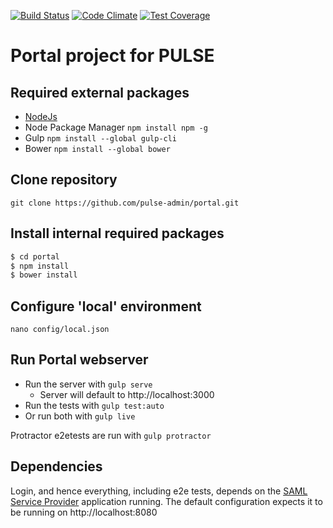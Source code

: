 [![Build Status](http://54.213.57.151:9090/buildStatus/icon?job=pulse-andlar-portal)](http://54.213.57.151:9090/view/PULSE/job/pulse-andlar-portal/)
[![Code Climate](https://codeclimate.com/github/andlar/portal/badges/gpa.svg)](https://codeclimate.com/github/andlar/portal)
[![Test Coverage](https://codeclimate.com/github/andlar/portal/badges/coverage.svg)](https://codeclimate.com/github/andlar/portal/coverage)

# Portal project for PULSE

## Required external packages

 * [NodeJs](https://nodejs.org/en/download/ "NodeJs Download Page")
 * Node Package Manager ``npm install npm -g``
 * Gulp ``npm install --global gulp-cli``
 * Bower ``npm install --global bower``

## Clone repository

``git clone https://github.com/pulse-admin/portal.git``

## Install internal required packages

```sh
$ cd portal
$ npm install
$ bower install
```

## Configure 'local' environment

``nano config/local.json``

## Run Portal webserver

* Run the server with ``gulp serve``
  * Server will default to http://localhost:3000
* Run the tests with ``gulp test:auto``
* Or run both with ``gulp live``

Protractor e2etests are run with ``gulp protractor``

## Dependencies

Login, and hence everything, including e2e tests, depends on the [SAML Service Provider](https://github.com/pulse-admin/saml-service-provider) application running. The default configuration expects it to be running on http://localhost:8080
